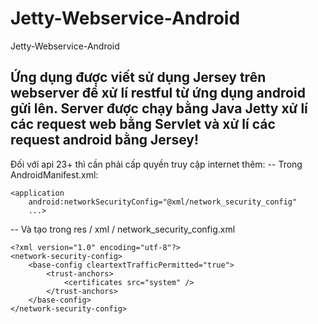 # Jetty-Webservice-Android
Jetty-Webservice-Android

Ứng dụng được viết sử dụng Jersey trên webserver để xử lí restful từ ứng dụng android gửi lên. Server được chạy bằng Java Jetty xử lí các request web bằng Servlet và xử lí các request android bằng Jersey!
--

Đối với api 23+ thì cần phải cấp quyền truy cập internet thêm:
-- Trong AndroidManifest.xml:
```
<application 
    android:networkSecurityConfig="@xml/network_security_config"
    ...>
```

-- Và tạo trong  res / xml / network_security_config.xml 
```
<?xml version="1.0" encoding="utf-8"?>
<network-security-config>
    <base-config cleartextTrafficPermitted="true">
        <trust-anchors>
            <certificates src="system" />
        </trust-anchors>
    </base-config>
</network-security-config>
```
